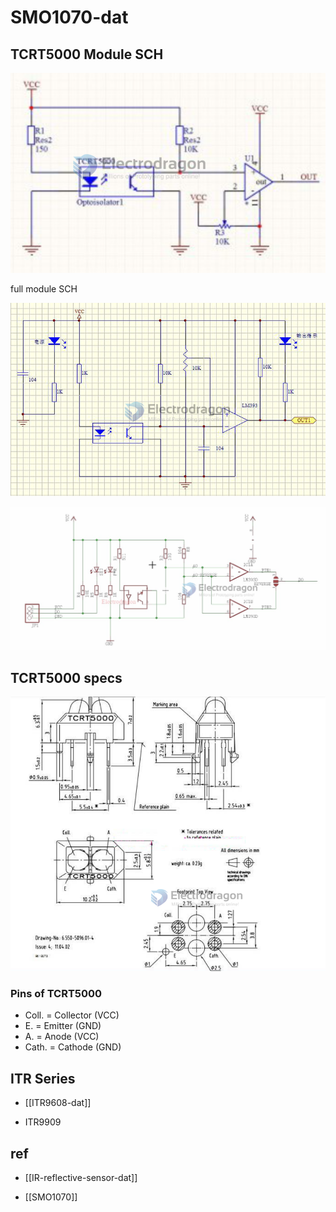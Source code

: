 
# SMO1070-dat




## TCRT5000 Module SCH 

![](2023-11-20-13-47-38.png)

full module SCH 

![](2023-11-20-14-12-33.png)

![](2023-11-20-14-14-46.png)

## TCRT5000 specs 

![](2023-11-20-13-46-12.png)



### Pins of TCRT5000

* Coll. = Collector (VCC)
* E. = Emitter (GND)
* A. = Anode (VCC)
* Cath. = Cathode (GND)


## ITR Series 

- [[ITR9608-dat]]
* ITR9909


## ref 

- [[IR-reflective-sensor-dat]]

- [[SMO1070]]